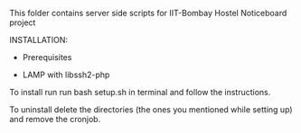 This folder contains server side scripts for IIT-Bombay Hostel Noticeboard project

INSTALLATION:

* Prerequisites
 - LAMP with libssh2-php

To install run run bash setup.sh in terminal and follow the instructions.

To uninstall delete the directories (the ones you mentioned while setting up) and remove the cronjob.
